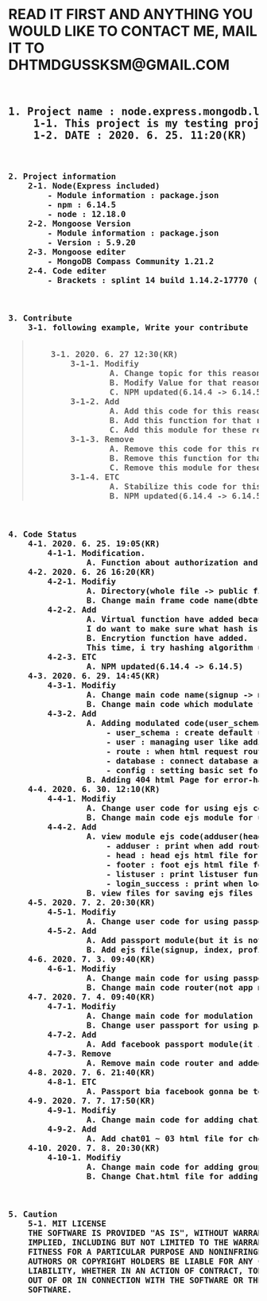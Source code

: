 <html><body>
<br>
<h1>
READ IT FIRST AND ANYTHING YOU WOULD LIKE TO CONTACT ME, MAIL IT TO DHTMDGUSSKSM@GMAIL.COM
</h1>
<br>
<h2><pre>
1. Project name : node.express.mongodb.loginAdduser
    1-1. This project is my testing project for connect with node, express, and mongodb
    1-2. DATE : 2020. 6. 25. 11:20(KR)
</pre></h2>
<br>
<h3><pre>
2. Project information
    2-1. Node(Express included)
        - Module information : package.json
        - npm : 6.14.5
        - node : 12.18.0
    2-2. Mongoose Version
        - Module information : package.json
        - Version : 5.9.20
    2-3. Mongoose editer
        - MongoDB Compass Community 1.21.2
    2-4. Code editer
        - Brackets : splint 14 build 1.14.2-17770 (release-1.14.2 f71f00acc) 
</pre></h3>
<br>
<h3><pre>
3. Contribute
    3-1. following example, Write your contribute 
<blockquote>
    3-1. 2020. 6. 27 12:30(KR)
        3-1-1. Modifiy
                A. Change topic for this reason
                B. Modify Value for that reason
                C. NPM updated(6.14.4 -> 6.14.5)
        3-1-2. Add
                A. Add this code for this reason
                B. Add this function for that reason
                C. Add this module for these reason
        3-1-3. Remove
                A. Remove this code for this reason
                B. Remove this function for that reason
                C. Remove this module for these reason
        3-1-4. ETC
                A. Stabilize this code for this reason, it came this result
                B. NPM updated(6.14.4 -> 6.14.5)
</blockquote>
</pre></h3>
<h3><pre>
4. Code Status
    4-1. 2020. 6. 25. 19:05(KR)
        4-1-1. Modification.
                A. Function about authorization and db contact for checkout list(who use adduse function)
    4-2. 2020. 6. 26 16:20(KR)
        4-2-1. Modifiy
                A. Directory(whole file -> public filr) because it show html file depend on path module clearly.
                B. Change main frame code name(dbtest -> signup) becuase it show what this code want to be and performance
        4-2-2. Add
                A. Virtual function have added because for encryption process.
                I do want to make sure what hash is and want to build safe signup process as much as i can. So i think password is not safe while signup process so it gonna be made up virtual object and when hashing is over, then it save
                B. Encrytion function have added.
                This time, i try hashing algorithm using SHA1 and it is One-way Encryption because i want to make it sure safety.
        4-2-3. ETC
                A. NPM updated(6.14.4 -> 6.14.5)
    4-3. 2020. 6. 29. 14:45(KR)
        4-3-1. Modifiy 
                A. Change main code name(signup -> main) because it works for main utility
                B. Change main code which modulate for modify more easily when ERROR occured
        4-3-2. Add
                A. Adding modulated code(user_schema, user, route, database, config)
                    - user_schema : create default user schema for database and hashing password security
                    - user : managing user like adding, login and list up utility
                    - route : when html request route call, then this code work for respond router utilty
                    - database : connect database an set data about mongoose data utility
                    - config : setting basic set for connection
                B. Adding 404 html Page for error-handling
    4-4. 2020. 6. 30. 12:10(KR)
        4-4-1. Modifiy 
                A. Change user code for using ejs code main utility
                B. Change main code ejs module for using ejs module and set file path
        4-4-2. Add
                A. view module ejs code(adduser(head,footer), listuser, login_success)
                    - adduser : print when add route/addUser functon finished well
                    - head : head ejs html file for adduser.ejs
                    - footer : foot ejs html file for adduser.ejs
                    - listuser : print listuser functin
                    - login_success : print when login route/authUser function finsihed well
                B. view files for saving ejs files
    4-5. 2020. 7. 2. 20:30(KR)
        4-5-1. Modifiy 
                A. Change user code for using passport module
        4-5-2. Add
                A. Add passport module(but it is not work now, gonna fix)
                B. Add ejs file(signup, index, profile)
    4-6. 2020. 7. 3. 09:40(KR)
        4-6-1. Modifiy 
                A. Change main code for using passport(stabilize for connecting ejs and javascript)
                B. Change main code router(not app module dependency, use router module for acting user process)
    4-7. 2020. 7. 4. 09:40(KR)
        4-7-1. Modifiy 
                A. Change main code for modulation
                B. Change user passport for using passport bia facebook(not work yet)
        4-7-2. Add
                A. Add facebook passport module(it is not work yet cause of model creation)
        4-7-3. Remove
                A. Remove main code router and added it to config.js and user_passport.js
    4-8. 2020. 7. 6. 21:40(KR)
        4-8-1. ETC
                A. Passport bia facebook gonna be terminated because cant find why hashed_password path has been activated... 
    4-9. 2020. 7. 7. 17:50(KR)
        4-9-1. Modifiy 
                A. Change main code for adding chating module(using socket.io)
        4-9-2. Add
                A. Add chat01 ~ 03 html file for checking, testing and struct chatting utility
    4-10. 2020. 7. 8. 20:30(KR)
        4-10-1. Modifiy 
                A. Change main code for adding group chating
                B. Change Chat.html file for adding utility about group chatting room creating, updating, and deleting.(it also depend on main.js chat/socket.io middleware)
</pre></h3>
<br>
<h3><pre>
5. Caution
    5-1. MIT LICENSE
    THE SOFTWARE IS PROVIDED "AS IS", WITHOUT WARRANTY OF ANY KIND, EXPRESS OR
    IMPLIED, INCLUDING BUT NOT LIMITED TO THE WARRANTIES OF MERCHANTABILITY,
    FITNESS FOR A PARTICULAR PURPOSE AND NONINFRINGEMENT. IN NO EVENT SHALL THE
    AUTHORS OR COPYRIGHT HOLDERS BE LIABLE FOR ANY CLAIM, DAMAGES OR OTHER
    LIABILITY, WHETHER IN AN ACTION OF CONTRACT, TORT OR OTHERWISE, ARISING FROM,
    OUT OF OR IN CONNECTION WITH THE SOFTWARE OR THE USE OR OTHER DEALINGS IN THE
    SOFTWARE.
</pre></h3>
</body></html>